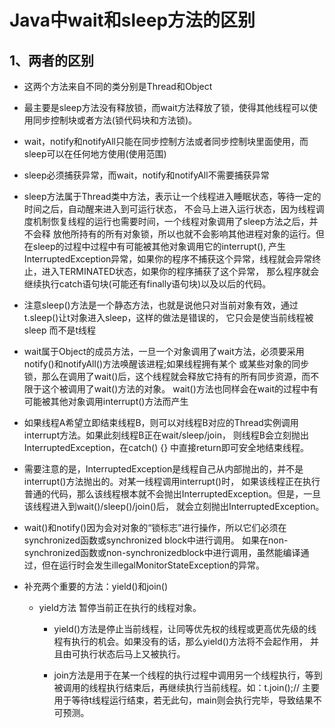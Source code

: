 # Java中wait和sleep方法的区别
  ## 1、两者的区别
  * 这两个方法来自不同的类分别是Thread和Object  

  * 最主要是sleep方法没有释放锁，而wait方法释放了锁，使得其他线程可以使用同步控制块或者方法(锁代码块和方法锁)。  

  * wait，notify和notifyAll只能在同步控制方法或者同步控制块里面使用，而sleep可以在任何地方使用(使用范围)  

  * sleep必须捕获异常，而wait，notify和notifyAll不需要捕获异常  

  * sleep方法属于Thread类中方法，表示让一个线程进入睡眠状态，等待一定的时间之后，自动醒来进入到可运行状态，
不会马上进入运行状态，因为线程调度机制恢复线程的运行也需要时间，一个线程对象调用了sleep方法之后，并不会释
放他所持有的所有对象锁，所以也就不会影响其他进程对象的运行。但在sleep的过程中过程中有可能被其他对象调用它的interrupt(),
产生InterruptedException异常，如果你的程序不捕获这个异常，线程就会异常终止，进入TERMINATED状态，如果你的程序捕获了这个异常，
那么程序就会继续执行catch语句块(可能还有finally语句块)以及以后的代码。  

  * 注意sleep()方法是一个静态方法，也就是说他只对当前对象有效，通过t.sleep()让t对象进入sleep，这样的做法是错误的，
它只会是使当前线程被sleep 而不是t线程  

  * wait属于Object的成员方法，一旦一个对象调用了wait方法，必须要采用notify()和notifyAll()方法唤醒该进程;如果线程拥有某个
或某些对象的同步锁，那么在调用了wait()后，这个线程就会释放它持有的所有同步资源，而不限于这个被调用了wait()方法的对象。
wait()方法也同样会在wait的过程中有可能被其他对象调用interrupt()方法而产生  
 

  * 如果线程A希望立即结束线程B，则可以对线程B对应的Thread实例调用interrupt方法。如果此刻线程B正在wait/sleep/join，
则线程B会立刻抛出InterruptedException，在catch() {} 中直接return即可安全地结束线程。

  * 需要注意的是，InterruptedException是线程自己从内部抛出的，并不是interrupt()方法抛出的。对某一线程调用interrupt()时，
如果该线程正在执行普通的代码，那么该线程根本就不会抛出InterruptedException。但是，一旦该线程进入到wait()/sleep()/join()后，
就会立刻抛出InterruptedException。

  * wait()和notify()因为会对对象的“锁标志”进行操作，所以它们必须在synchronized函数或synchronized block中进行调用。
如果在non-synchronized函数或non-synchronizedblock中进行调用，虽然能编译通过，但在运行时会发生illegalMonitorStateException的异常。

  * 补充两个重要的方法：yield()和join()

    * yield方法 暂停当前正在执行的线程对象。  

      * yield()方法是停止当前线程，让同等优先权的线程或更高优先级的线程有执行的机会。如果没有的话，那么yield()方法将不会起作用，
      并且由可执行状态后马上又被执行。   

      * join方法是用于在某一个线程的执行过程中调用另一个线程执行，等到被调用的线程执行结束后，再继续执行当前线程。如：t.join();//
      主要用于等待t线程运行结束，若无此句，main则会执行完毕，导致结果不可预测。  
